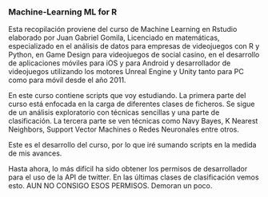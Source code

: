 ### Machine-Learning ML for R
Esta recopilación proviene del curso de Machine Learning en Rstudio elaborado por Juan Gabriel Gomila, Licenciado en matemáticas, especializado en el análisis de datos
para empresas de videojuegos con R y Python, en Game Design para videojuegos de social casino, en el desarrollo de aplicaciones móviles para iOS y para Android y desarrollador 
de videojuegos utilizando los motores Unreal Engine y Unity tanto para PC como para móvil desde el año 2011.

En este curso contiene scripts que voy estudiando. La primera parte del curso está enfocada en la carga de diferentes clases de ficheros. Se sigue de un análisis exploratorio
con técnicas sencillas y una parte de clasificación. La tercera parte se ven técnicas como Navy Bayes, K Nearest Neighbors, Support Vector Machines o 
Redes Neuronales entre otros. 

Este es el desarrollo del curso, por lo que iré sumando scripts en la medida de mis avances. 

Hasta ahora, lo más difícil ha sido obtener los permisos de desarrollador para el uso de la API de twitter. En las últimas clases de clasificación vemos esto. AUN NO CONSIGO ESOS 
PERMISOS. Demoran un poco.
